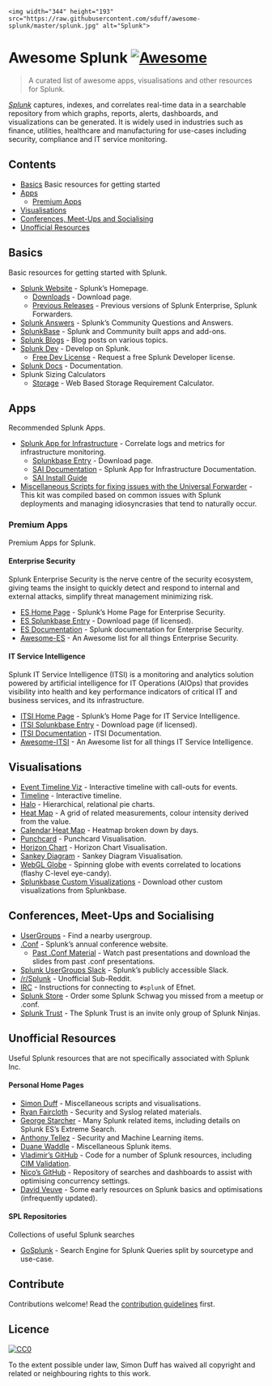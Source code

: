     <img width="344" height="193" src="https://raw.githubusercontent.com/sduff/awesome-splunk/master/splunk.jpg" alt="Splunk">

# Awesome Splunk [![Awesome](https://awesome.re/badge.svg)](https://awesome.re)

> A curated list of awesome apps, visualisations and other resources for Splunk.

[_Splunk_](https://splunk.com) captures, indexes, and correlates real-time data in a searchable repository from which graphs, reports, alerts, dashboards, and visualizations can be generated. It is widely used in industries such as finance, utilities, healthcare and manufacturing for use-cases including security, compliance and IT service monitoring.

## Contents

- [Basics](#basics) Basic resources for getting started
- [Apps](#apps)
  - [Premium Apps](#premium-apps)
- [Visualisations](#visualisations)
- [Conferences, Meet-Ups and Socialising](#conferences-meet-ups-and-socialising)
- [Unofficial Resources](#unofficial-resources)

## Basics

Basic resources for getting started with Splunk.

- [Splunk Website](https://splunk.com) - Splunk’s Homepage.
  - [Downloads](https://www.splunk.com/download) - Download page.
  - [Previous Releases](https://www.splunk.com/page/previous_releases) - Previous versions of Splunk Enterprise, Splunk Forwarders.
- [Splunk Answers](https://answers.splunk.com) - Splunk’s Community Questions and Answers.
- [SplunkBase](https://splunkbase.splunk.com) - Splunk and Community built apps and add-ons.
- [Splunk Blogs](https://blogs.splunk.com/) - Blog posts on various topics.
- [Splunk Dev](https://dev.splunk.com) - Develop on Splunk.
  - [Free Dev License](https://dev.splunk.com/enterprise/dev_license/) - Request a free Splunk Developer license.
- [Splunk Docs](https://docs.splunk.com/) - Documentation.
- Splunk Sizing Calculators
  - [Storage](https://splunk-sizing.appspot.com/) - Web Based Storage Requirement Calculator.

## Apps

Recommended Splunk Apps.

- [Splunk App for Infrastructure](https://www.splunk.com/en_us/software/splunk-enterprise/server-and-infrastructure-monitoring-and-troubleshooting.html) - Correlate logs and metrics for infrastructure monitoring.
  - [Splunkbase Entry](https://splunkbase.splunk.com/app/3975/) - Download page.
  - [SAI Documentation](https://docs.splunk.com/Documentation/InfraApp) - Splunk App for Infrastructure Documentation.
  - [SAI Install Guide](https://docs.splunk.com/Documentation/InfraApp/latest/Install/About)
- [Miscellaneous Scripts for fixing issues with the Universal Forwarder](https://github.com/jimmyatSplunk/SplunkForwarderRepairKit) - This kit was compiled based on common issues with Splunk deployments and managing idiosyncrasies that tend to naturally occur.

### Premium Apps

Premium Apps for Splunk.

#### Enterprise Security

Splunk Enterprise Security is the nerve centre of the security ecosystem, giving teams the insight to quickly detect and respond to internal and external attacks, simplify threat management minimizing risk.

- [ES Home Page](https://www.splunk.com/en_us/software/enterprise-security.html) - Splunk’s Home Page for Enterprise Security.
- [ES Splunkbase Entry](https://splunkbase.splunk.com/app/263/) - Download page (if licensed).
- [ES Documentation](https://docs.splunk.com/Documentation/ES/latest) - Splunk documentation for Enterprise Security.
- [Awesome-ES](https://github.com/sduff/awesome-es/) - An Awesome list for all things Enterprise Security.

#### IT Service Intelligence

Splunk IT Service Intelligence (ITSI) is a monitoring and analytics solution powered by artificial intelligence for IT Operations (AIOps) that provides visibility into health and key performance indicators of critical IT and business services, and its infrastructure.

- [ITSI Home Page](https://www.splunk.com/en_us/software/it-service-intelligence.html) - Splunk’s Home Page for IT Service Intelligence.
- [ITSI Splunkbase Entry](https://splunkbase.splunk.com/app/1841/) - Download page (if licensed).
- [ITSI Documentation](https://docs.splunk.com/Documentation/ITSI/latest) - ITSI Documentation.
- [Awesome-ITSI](https://github.com/sduff/awesome-itsi/) - An Awesome list for all things IT Service Intelligence.

## Visualisations

- [Event Timeline Viz](https://splunkbase.splunk.com/app/4370/) - Interactive timeline with call-outs for events.
- [Timeline](https://splunkbase.splunk.com/app/3120/) - Interactive timeline.
- [Halo](https://splunkbase.splunk.com/app/3514/) - Hierarchical, relational pie charts.
- [Heat Map](https://splunkbase.splunk.com/app/4460/) - A grid of related measurements, colour intensity derived from the value.
- [Calendar Heat Map](https://splunkbase.splunk.com/app/3162/) - Heatmap broken down by days.
- [Punchcard](https://splunkbase.splunk.com/app/3129/) - Punchcard Visualisation.
- [Horizon Chart](https://splunkbase.splunk.com/app/3117/) - Horizon Chart Visualisation.
- [Sankey Diagram](https://splunkbase.splunk.com/app/3112/) - Sankey Diagram Visualisation.
- [WebGL Globe](https://splunkbase.splunk.com/app/3674/) - Spinning globe with events correlated to locations (flashy C-level eye-candy).
- [Splunkbase Custom Visualizations](https://splunkbase.splunk.com/apps/#/app_content/visualizations) - Download other custom visualizations from Splunkbase.

## Conferences, Meet-Ups and Socialising

- [UserGroups](https://usergroups.splunk.com/) - Find a nearby usergroup.
- [.Conf](https://conf.splunk.com) - Splunk’s annual conference website.
  - [Past .Conf Material](https://conf.splunk.com/watch/conf-online.html) - Watch past presentations and download the slides from past .conf presentations.
- [Splunk UserGroups Slack](http://splk.it/slack) - Splunk’s publicly accessible Slack.
- [/r/Splunk](https://reddit.com/r/splunk) - Unofficial Sub-Reddit.
- [IRC](https://wiki.splunk.com/Community:IRC) - Instructions for connecting to `#splunk` of Efnet.
- [Splunk Store](https://www.mylogocloud.com/splunk) - Order some Splunk Schwag you missed from a meetup or .conf.
- [Splunk Trust](https://www.splunk.com/en_us/community/splunk-trust.html) - The Splunk Trust is an invite only group of Splunk Ninjas.

## Unofficial Resources

Useful Splunk resources that are not specifically associated with Splunk Inc.

#### Personal Home Pages

- [Simon Duff](https://simonduff.net/splunk) - Miscellaneous scripts and visualisations.
- [Ryan Faircloth](https://www.rfaircloth.com/) - Security and Syslog related materials.
- [George Starcher](http://www.georgestarcher.com/) - Many Splunk related items, including details on Splunk ES’s Extreme Search.
- [Anthony Tellez](https://anthonygtellez.github.io/) - Security and Machine Learning items.
- [Duane Waddle](https://www.duanewaddle.com/) - Miscellaneous Splunk items.
- [Vladimir’s GitHub](https://github.com/hire-vladimir/) - Code for a number of Splunk resources, including [CIM Validation](https://github.com/hire-vladimir/SA-cim_vladiator).
- [Nico’s GitHub](https://github.com/nicovdw/) - Repository of searches and dashboards to assist with optimising concurrency settings.
- [David Veuve](https://www.davidveuve.com/tech/) - Some early resources on Splunk basics and optimisations (infrequently updated).

#### SPL Repositories

Collections of useful Splunk searches

- [GoSplunk](https://gosplunk.com/) - Search Engine for Splunk Queries split by sourcetype and use-case.

## Contribute

Contributions welcome! Read the [contribution guidelines](contributing.md) first.

## Licence

[![CC0](https://mirrors.creativecommons.org/presskit/buttons/88x31/svg/cc-zero.svg)](https://creativecommons.org/publicdomain/zero/1.0)

To the extent possible under law, Simon Duff has waived all copyright and related or neighbouring rights to this work.

